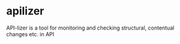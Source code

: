 # apilizer
API-lizer is a tool for monitoring and checking structural, contentual changes etc. in API
